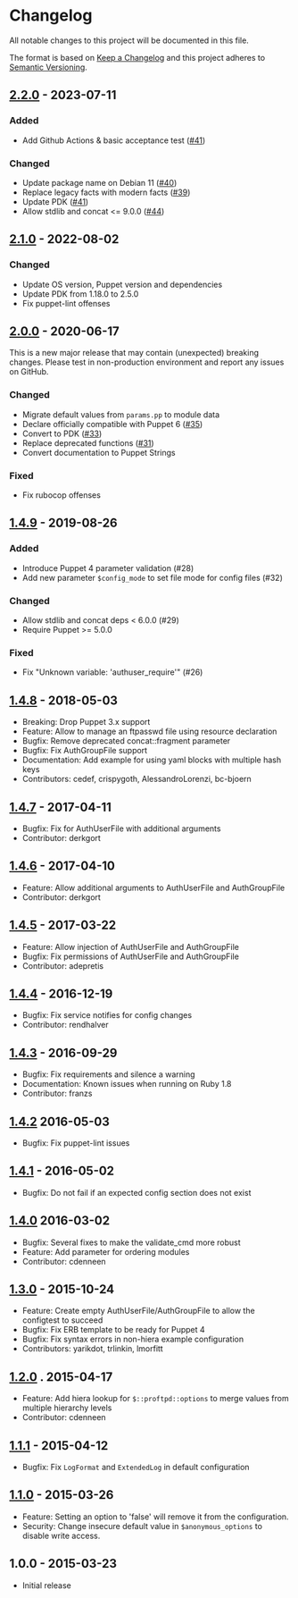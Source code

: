 # Changelog
All notable changes to this project will be documented in this file.

The format is based on [Keep a Changelog](http://keepachangelog.com/en/1.0.0/)
and this project adheres to [Semantic Versioning](http://semver.org/spec/v2.0.0.html).

## [2.2.0] - 2023-07-11

### Added
* Add Github Actions & basic acceptance test ([#41])

### Changed
* Update package name on Debian 11 ([#40])
* Replace legacy facts with modern facts ([#39])
* Update PDK ([#41])
* Allow stdlib and concat <= 9.0.0 ([#44])

## [2.1.0] - 2022-08-02

### Changed
* Update OS version, Puppet version and dependencies
* Update PDK from 1.18.0 to 2.5.0
* Fix puppet-lint offenses

## [2.0.0] - 2020-06-17
This is a new major release that may contain (unexpected) breaking changes. Please test in non-production environment and report any issues on GitHub.

### Changed
* Migrate default values from `params.pp` to module data
* Declare officially compatible with Puppet 6 ([#35])
* Convert to PDK ([#33])
* Replace deprecated functions ([#31])
* Convert documentation to Puppet Strings

### Fixed
* Fix rubocop offenses

## [1.4.9] - 2019-08-26

### Added
* Introduce Puppet 4 parameter validation (#28)
* Add new parameter `$config_mode` to set file mode for config files (#32)

### Changed
* Allow stdlib and concat deps < 6.0.0  (#29)
* Require Puppet >= 5.0.0

### Fixed
* Fix "Unknown variable: 'authuser_require'" (#26)

## [1.4.8] - 2018-05-03
* Breaking: Drop Puppet 3.x support
* Feature: Allow to manage an ftpasswd file using resource declaration
* Bugfix: Remove deprecated concat::fragment parameter
* Bugfix: Fix AuthGroupFile support
* Documentation: Add example for using yaml blocks with multiple hash keys
* Contributors: cedef, crispygoth, AlessandroLorenzi, bc-bjoern

## [1.4.7] - 2017-04-11
* Bugfix: Fix for AuthUserFile with additional arguments
* Contributor: derkgort

## [1.4.6] - 2017-04-10
* Feature: Allow additional arguments to AuthUserFile and AuthGroupFile
* Contributor: derkgort

## [1.4.5] - 2017-03-22
* Feature: Allow injection of AuthUserFile and AuthGroupFile
* Bugfix: Fix permissions of AuthUserFile and AuthGroupFile
* Contributor: adepretis

## [1.4.4] - 2016-12-19
* Bugfix: Fix service notifies for config changes
* Contributor: rendhalver

## [1.4.3] - 2016-09-29
* Bugfix: Fix requirements and silence a warning
* Documentation: Known issues when running on Ruby 1.8
* Contributor: franzs

## [1.4.2] 2016-05-03
* Bugfix: Fix puppet-lint issues

## [1.4.1] - 2016-05-02
* Bugfix: Do not fail if an expected config section does not exist

## [1.4.0] 2016-03-02
* Bugfix: Several fixes to make the validate_cmd more robust
* Feature: Add parameter for ordering modules
* Contributor: cdenneen

## [1.3.0] - 2015-10-24
* Feature: Create empty AuthUserFile/AuthGroupFile to allow the configtest to succeed
* Bugfix: Fix ERB template to be ready for Puppet 4
* Bugfix: Fix syntax errors in non-hiera example configuration
* Contributors: yarikdot, trlinkin, lmorfitt

## [1.2.0] . 2015-04-17
* Feature: Add hiera lookup for `$::proftpd::options` to merge values from multiple hierarchy levels
* Contributor: cdenneen

## [1.1.1] - 2015-04-12
* Bugfix: Fix `LogFormat` and `ExtendedLog` in default configuration

## [1.1.0] - 2015-03-26
* Feature: Setting an option to 'false' will remove it from the configuration.
* Security: Change insecure default value in `$anonymous_options` to disable write access.

## 1.0.0 - 2015-03-23
* Initial release

[Unreleased]: https://github.com/fraenki/puppet-proftpd/compare/2.2.0...HEAD
[2.2.0]: https://github.com/fraenki/puppet-proftpd/compare/2.1.0...2.2.0
[2.1.0]: https://github.com/fraenki/puppet-proftpd/compare/2.0.0...2.1.0
[2.0.0]: https://github.com/fraenki/puppet-proftpd/compare/1.4.9...2.0.0
[1.4.9]: https://github.com/fraenki/puppet-proftpd/compare/1.4.8...1.4.9
[1.4.8]: https://github.com/fraenki/puppet-proftpd/compare/1.4.7...1.4.8
[1.4.7]: https://github.com/fraenki/puppet-proftpd/compare/1.4.6...1.4.7
[1.4.6]: https://github.com/fraenki/puppet-proftpd/compare/1.4.5...1.4.6
[1.4.5]: https://github.com/fraenki/puppet-proftpd/compare/1.4.4...1.4.5
[1.4.4]: https://github.com/fraenki/puppet-proftpd/compare/1.4.3...1.4.4
[1.4.3]: https://github.com/fraenki/puppet-proftpd/compare/1.4.2...1.4.3
[1.4.2]: https://github.com/fraenki/puppet-proftpd/compare/1.4.1...1.4.2
[1.4.1]: https://github.com/fraenki/puppet-proftpd/compare/1.4.0...1.4.1
[1.4.0]: https://github.com/fraenki/puppet-proftpd/compare/1.3.0...1.4.0
[1.3.0]: https://github.com/fraenki/puppet-proftpd/compare/1.2.0...1.3.0
[1.2.0]: https://github.com/fraenki/puppet-proftpd/compare/1.1.1...1.2.0
[1.1.1]: https://github.com/fraenki/puppet-proftpd/compare/1.1.0...1.1.1
[1.1.0]: https://github.com/fraenki/puppet-proftpd/compare/1.0.0...1.1.0
[#44]: https://github.com/fraenki/puppet-proftpd/issues/44
[#41]: https://github.com/fraenki/puppet-proftpd/issues/41
[#40]: https://github.com/fraenki/puppet-proftpd/issues/40
[#39]: https://github.com/fraenki/puppet-proftpd/issues/39
[#35]: https://github.com/fraenki/puppet-proftpd/issues/35
[#33]: https://github.com/fraenki/puppet-proftpd/issues/33
[#32]: https://github.com/fraenki/puppet-proftpd/issues/32
[#31]: https://github.com/fraenki/puppet-proftpd/issues/31
[#29]: https://github.com/fraenki/puppet-proftpd/issues/29
[#28]: https://github.com/fraenki/puppet-proftpd/issues/28
[#26]: https://github.com/fraenki/puppet-proftpd/issues/26
